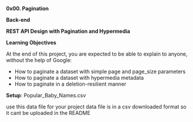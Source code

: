 **0x00. Pagination**

**Back-end**


**REST API Design with Pagination and Hypermedia**


**Learning Objectives**

At the end of this project, you are expected to be able to explain to anyone, without the help of Google:

* How to paginate a dataset with simple page and page_size parameters
* How to paginate a dataset with hypermedia metadata
* How to paginate in a deletion-resilient manner


**Setup**: Popular_Baby_Names.csv

use this data file for your project
data file is in a csv downloaded format so it cant be uploaded in the README
